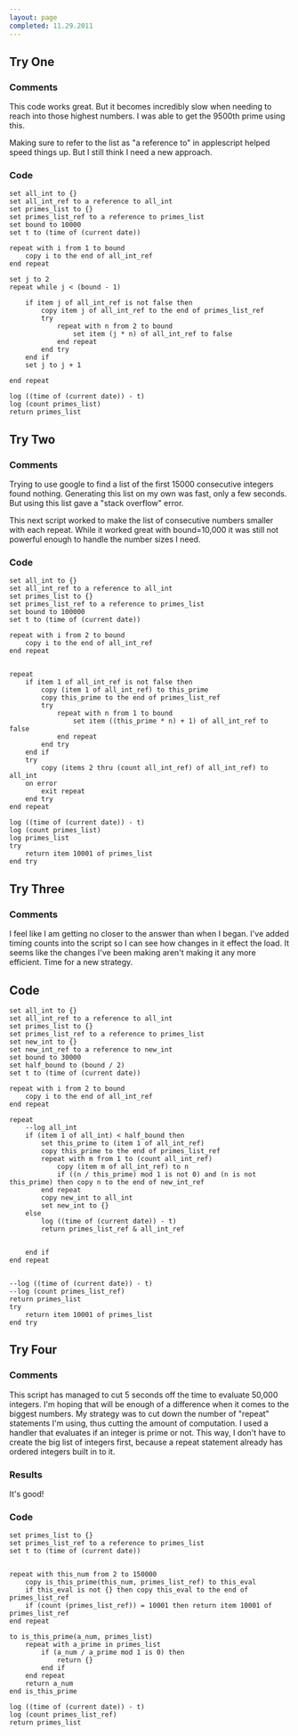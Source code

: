 ```yaml
---
layout: page
completed: 11.29.2011
---
```


## Try One

### Comments

This code works great. But it becomes incredibly slow when needing to reach
into those highest numbers. I was able to get the 9500th prime using this.

Making sure to refer to the list as "a reference to" in applescript helped
speed things up. But I still think I need a new approach.

### Code

```applescript
set all_int to {}
set all_int_ref to a reference to all_int
set primes_list to {}
set primes_list_ref to a reference to primes_list
set bound to 10000
set t to (time of (current date))

repeat with i from 1 to bound
	copy i to the end of all_int_ref
end repeat

set j to 2
repeat while j < (bound - 1)
	
	if item j of all_int_ref is not false then
		copy item j of all_int_ref to the end of primes_list_ref
		try
			repeat with n from 2 to bound
				set item (j * n) of all_int_ref to false
			end repeat
		end try
	end if
	set j to j + 1
	
end repeat

log ((time of (current date)) - t)
log (count primes_list)
return primes_list
```

## Try Two

### Comments

Trying to use google to find a list of the first 15000 consecutive integers
found nothing. Generating this list on my own was fast, only a few seconds. But
using this list gave a "stack overflow" error.

This next script worked to make the list of consecutive numbers smaller with
each repeat. While it worked great with bound=10,000 it was still not powerful
enough to handle the number sizes I need.

### Code

```applescript
set all_int to {}
set all_int_ref to a reference to all_int
set primes_list to {}
set primes_list_ref to a reference to primes_list
set bound to 100000
set t to (time of (current date))

repeat with i from 2 to bound
	copy i to the end of all_int_ref
end repeat


repeat
	if item 1 of all_int_ref is not false then
		copy (item 1 of all_int_ref) to this_prime
		copy this_prime to the end of primes_list_ref
		try
			repeat with n from 1 to bound
				set item ((this_prime * n) + 1) of all_int_ref to false
			end repeat
		end try
	end if
	try
		copy (items 2 thru (count all_int_ref) of all_int_ref) to all_int
	on error
		exit repeat
	end try
end repeat

log ((time of (current date)) - t)
log (count primes_list)
log primes_list
try
	return item 10001 of primes_list
end try
```

## Try Three

### Comments

I feel like I am getting no closer to the answer than when I began. I've added
timing counts into the script so I can see how changes in it effect the load.
It seems like the changes I've been making aren't making it any more efficient.
Time for a new strategy.

## Code

```applescript
set all_int to {}
set all_int_ref to a reference to all_int
set primes_list to {}
set primes_list_ref to a reference to primes_list
set new_int to {}
set new_int_ref to a reference to new_int
set bound to 30000
set half_bound to (bound / 2)
set t to (time of (current date))

repeat with i from 2 to bound
	copy i to the end of all_int_ref
end repeat

repeat
	--log all_int
	if (item 1 of all_int) < half_bound then
		set this_prime to (item 1 of all_int_ref)
		copy this_prime to the end of primes_list_ref
		repeat with m from 1 to (count all_int_ref)
			copy (item m of all_int_ref) to n
			if ((n / this_prime) mod 1 is not 0) and (n is not this_prime) then copy n to the end of new_int_ref
		end repeat
		copy new_int to all_int
		set new_int to {}
	else
		log ((time of (current date)) - t)
		return primes_list_ref & all_int_ref
		
		
	end if
end repeat


--log ((time of (current date)) - t)
--log (count primes_list_ref)
return primes_list
try
	return item 10001 of primes_list
end try
```

## Try Four

### Comments

This script has managed to cut 5 seconds off the time to evaluate 50,000
integers. I'm hoping that will be enough of a difference when it comes to the
biggest numbers. My strategy was to cut down the number of "repeat" statements
I'm using, thus cutting the amount of computation. I used a handler that
evaluates if an integer is prime or not. This way, I don't have to create the
big list of integers first, because a repeat statement already has ordered
integers built in to it.

### Results

It's good!

### Code

```applescript
set primes_list to {}
set primes_list_ref to a reference to primes_list
set t to (time of (current date))


repeat with this_num from 2 to 150000
	copy is_this_prime(this_num, primes_list_ref) to this_eval
	if this_eval is not {} then copy this_eval to the end of primes_list_ref
	if (count (primes_list_ref)) = 10001 then return item 10001 of primes_list_ref
end repeat

to is_this_prime(a_num, primes_list)
	repeat with a_prime in primes_list
		if (a_num / a_prime mod 1 is 0) then
			return {}
		end if
	end repeat
	return a_num
end is_this_prime

log ((time of (current date)) - t)
log (count primes_list_ref)
return primes_list
```
